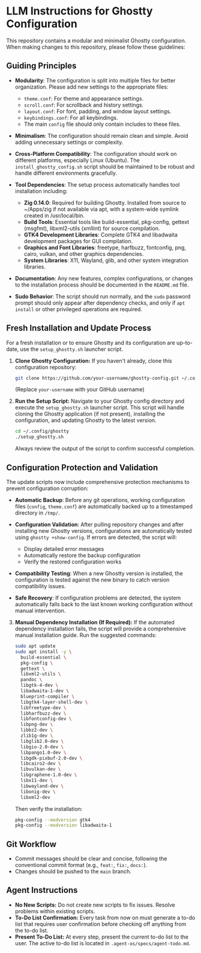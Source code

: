 # LLM Instructions for Ghostty Configuration

This repository contains a modular and minimalist Ghostty configuration. When making changes to this repository, please follow these guidelines:

## Guiding Principles

*   **Modularity**: The configuration is split into multiple files for better organization. Please add new settings to the appropriate files:
    *   `theme.conf`: For theme and appearance settings.
    *   `scroll.conf`: For scrollback and history settings.
    *   `layout.conf`: For font, padding, and window layout settings.
    *   `keybindings.conf`: For all keybindings.
    *   The main `config` file should only contain includes to these files.

*   **Minimalism**: The configuration should remain clean and simple. Avoid adding unnecessary settings or complexity.

*   **Cross-Platform Compatibility**: The configuration should work on different platforms, especially Linux (Ubuntu). The `install_ghostty_config.sh` script should be maintained to be robust and handle different environments gracefully.

*   **Tool Dependencies**: The setup process automatically handles tool installation including:
    *   **Zig 0.14.0**: Required for building Ghostty. Installed from source to ~/Apps/zig if not available via apt, with a system-wide symlink created in /usr/local/bin.
    *   **Build Tools**: Essential tools like build-essential, pkg-config, gettext (msgfmt), libxml2-utils (xmllint) for source compilation.
    *   **GTK4 Development Libraries**: Complete GTK4 and libadwaita development packages for GUI compilation.
    *   **Graphics and Font Libraries**: freetype, harfbuzz, fontconfig, png, cairo, vulkan, and other graphics dependencies.
    *   **System Libraries**: X11, Wayland, glib, and other system integration libraries.

*   **Documentation**: Any new features, complex configurations, or changes to the installation process should be documented in the `README.md` file.

*   **Sudo Behavior**: The script should run normally, and the `sudo` password prompt should only appear after dependency checks, and only if `apt install` or other privileged operations are required.

## Fresh Installation and Update Process

For a fresh installation or to ensure Ghostty and its configuration are up-to-date, use the `setup_ghostty.sh` launcher script.

1.  **Clone Ghostty Configuration:**
    If you haven't already, clone this configuration repository:
    ```bash
    git clone https://github.com/your-username/ghostty-config.git ~/.config/ghostty
    ```
    (Replace `your-username` with your GitHub username)

2.  **Run the Setup Script:**
    Navigate to your Ghostty config directory and execute the `setup_ghostty.sh` launcher script. This script will handle cloning the Ghostty application (if not present), installing the configuration, and updating Ghostty to the latest version.

    ```bash
    cd ~/.config/ghostty
    ./setup_ghostty.sh
    ```
    Always review the output of the script to confirm successful completion.

## Configuration Protection and Validation

The update scripts now include comprehensive protection mechanisms to prevent configuration corruption:

*   **Automatic Backup**: Before any git operations, working configuration files (`config`, `theme.conf`) are automatically backed up to a timestamped directory in `/tmp/`.

*   **Configuration Validation**: After pulling repository changes and after installing new Ghostty versions, configurations are automatically tested using `ghostty +show-config`. If errors are detected, the script will:
    - Display detailed error messages
    - Automatically restore the backup configuration
    - Verify the restored configuration works

*   **Compatibility Testing**: When a new Ghostty version is installed, the configuration is tested against the new binary to catch version compatibility issues.

*   **Safe Recovery**: If configuration problems are detected, the system automatically falls back to the last known working configuration without manual intervention.

3.  **Manual Dependency Installation (If Required):**
    If the automated dependency installation fails, the script will provide a comprehensive manual installation guide. Run the suggested commands:
    
    ```bash
    sudo apt update
    sudo apt install -y \
      build-essential \
      pkg-config \
      gettext \
      libxml2-utils \
      pandoc \
      libgtk-4-dev \
      libadwaita-1-dev \
      blueprint-compiler \
      libgtk4-layer-shell-dev \
      libfreetype-dev \
      libharfbuzz-dev \
      libfontconfig-dev \
      libpng-dev \
      libbz2-dev \
      zlib1g-dev \
      libglib2.0-dev \
      libgio-2.0-dev \
      libpango1.0-dev \
      libgdk-pixbuf-2.0-dev \
      libcairo2-dev \
      libvulkan-dev \
      libgraphene-1.0-dev \
      libx11-dev \
      libwayland-dev \
      libonig-dev \
      libxml2-dev
    ```
    
    Then verify the installation:
    ```bash
    pkg-config --modversion gtk4
    pkg-config --modversion libadwaita-1
    ```

## Git Workflow

*   Commit messages should be clear and concise, following the conventional commit format (e.g., `feat:`, `fix:`, `docs:`).
*   Changes should be pushed to the `main` branch.

## Agent Instructions

*   **No New Scripts:** Do not create new scripts to fix issues. Resolve problems within existing scripts.
*   **To-Do List Confirmation:** Every task from now on must generate a to-do list that requires user confirmation before checking off anything from the to-do list.
*   **Present To-Do List:** At every step, present the current to-do list to the user. The active to-do list is located in `.agent-os/specs/agent-todo.md`.